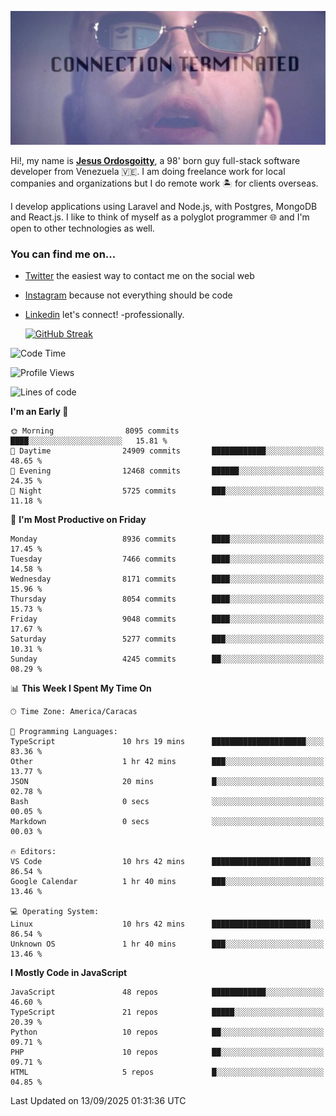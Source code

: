 ![hackers movie reference](./disconnected.jpg)

Hi!, my name is [**Jesus Ordosgoitty**](https://jodaz.dev), a 98' born guy full-stack software developer from Venezuela 🇻🇪. I am doing freelance work for local companies and organizations but I do remote work 🏝️ for clients overseas. 

I develop applications using Laravel and Node.js, with Postgres, MongoDB and React.js. I like to think of myself as a polyglot programmer 🌐 and I'm open to other technologies as well.

### You can find me on...

- [Twitter](https://twitter.com/jodaz_) the easiest way to contact me on the social web
- [Instagram](https://instagram.com/jodaz_) because not everything should be code
- [Linkedin](https://linkedin.com/in/jodaz) let's connect! -professionally.


    [![GitHub Streak](https://streak-stats.demolab.com?user=jodaz&theme=tokyonight)](https://git.io/streak-stats)

<!--START_SECTION:waka-->
![Code Time](http://img.shields.io/badge/Code%20Time-11%2C339%20hrs%2018%20mins-blue)

![Profile Views](http://img.shields.io/badge/Profile%20Views-0-blue)

![Lines of code](https://img.shields.io/badge/From%20Hello%20World%20I%27ve%20Written-83.7%20million%20lines%20of%20code-blue)

**I'm an Early 🐤** 

```text
🌞 Morning                8095 commits        ████░░░░░░░░░░░░░░░░░░░░░   15.81 % 
🌆 Daytime                24909 commits       ████████████░░░░░░░░░░░░░   48.65 % 
🌃 Evening                12468 commits       ██████░░░░░░░░░░░░░░░░░░░   24.35 % 
🌙 Night                  5725 commits        ███░░░░░░░░░░░░░░░░░░░░░░   11.18 % 
```
📅 **I'm Most Productive on Friday** 

```text
Monday                   8936 commits        ████░░░░░░░░░░░░░░░░░░░░░   17.45 % 
Tuesday                  7466 commits        ████░░░░░░░░░░░░░░░░░░░░░   14.58 % 
Wednesday                8171 commits        ████░░░░░░░░░░░░░░░░░░░░░   15.96 % 
Thursday                 8054 commits        ████░░░░░░░░░░░░░░░░░░░░░   15.73 % 
Friday                   9048 commits        ████░░░░░░░░░░░░░░░░░░░░░   17.67 % 
Saturday                 5277 commits        ███░░░░░░░░░░░░░░░░░░░░░░   10.31 % 
Sunday                   4245 commits        ██░░░░░░░░░░░░░░░░░░░░░░░   08.29 % 
```


📊 **This Week I Spent My Time On** 

```text
🕑︎ Time Zone: America/Caracas

💬 Programming Languages: 
TypeScript               10 hrs 19 mins      █████████████████████░░░░   83.36 % 
Other                    1 hr 42 mins        ███░░░░░░░░░░░░░░░░░░░░░░   13.77 % 
JSON                     20 mins             █░░░░░░░░░░░░░░░░░░░░░░░░   02.78 % 
Bash                     0 secs              ░░░░░░░░░░░░░░░░░░░░░░░░░   00.05 % 
Markdown                 0 secs              ░░░░░░░░░░░░░░░░░░░░░░░░░   00.03 % 

🔥 Editors: 
VS Code                  10 hrs 42 mins      ██████████████████████░░░   86.54 % 
Google Calendar          1 hr 40 mins        ███░░░░░░░░░░░░░░░░░░░░░░   13.46 % 

💻 Operating System: 
Linux                    10 hrs 42 mins      ██████████████████████░░░   86.54 % 
Unknown OS               1 hr 40 mins        ███░░░░░░░░░░░░░░░░░░░░░░   13.46 % 
```

**I Mostly Code in JavaScript** 

```text
JavaScript               48 repos            ████████████░░░░░░░░░░░░░   46.60 % 
TypeScript               21 repos            █████░░░░░░░░░░░░░░░░░░░░   20.39 % 
Python                   10 repos            ██░░░░░░░░░░░░░░░░░░░░░░░   09.71 % 
PHP                      10 repos            ██░░░░░░░░░░░░░░░░░░░░░░░   09.71 % 
HTML                     5 repos             █░░░░░░░░░░░░░░░░░░░░░░░░   04.85 % 
```




 Last Updated on 13/09/2025 01:31:36 UTC
<!--END_SECTION:waka-->
